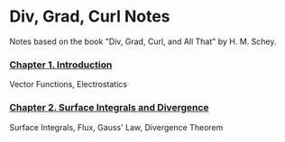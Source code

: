 # Div, Grad, Curl Notes

Notes based on the book "Div, Grad, Curl, and All That" by H. M. Schey.

### [Chapter 1. Introduction](1-introduction.html)
Vector Functions, Electrostatics

### [Chapter 2. Surface Integrals and Divergence](2-surface-integrals-and-divergence.html)
Surface Integrals, Flux, Gauss' Law, Divergence Theorem
